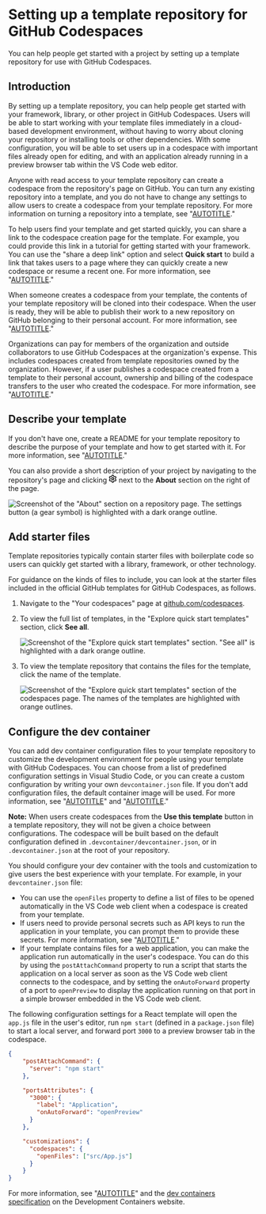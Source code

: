 # Setting up a template repository for GitHub Codespaces

You can help people get started with a project by setting up a template repository for use with GitHub Codespaces.

## Introduction

By setting up a template repository, you can help people get started with your framework, library, or other project in GitHub Codespaces. Users will be able to start working with your template files immediately in a cloud-based development environment, without having to worry about cloning your repository or installing tools or other dependencies. With some configuration, you will be able to set users up in a codespace with important files already open for editing, and with an application already running in a preview browser tab within the VS Code web editor.

Anyone with read access to your template repository can create a codespace from the repository's page on GitHub. You can turn any existing repository into a template, and you do not have to change any settings to allow users to create a codespace from your template repository. For more information on turning a repository into a template, see "[AUTOTITLE](/repositories/creating-and-managing-repositories/creating-a-template-repository)."

To help users find your template and get started quickly, you can share a link to the codespace creation page for the template. For example, you could provide this link in a tutorial for getting started with your framework. You can use the "share a deep link" option and select **Quick start** to build a link that takes users to a page where they can quickly create a new codespace or resume a recent one. For more information, see "[AUTOTITLE](/codespaces/setting-up-your-project-for-codespaces/setting-up-your-repository/facilitating-quick-creation-and-resumption-of-codespaces#creating-a-link-to-the-codespace-creation-page-for-your-repository)."

When someone creates a codespace from your template, the contents of your template repository will be cloned into their codespace. When the user is ready, they will be able to publish their work to a new repository on GitHub belonging to their personal account. For more information, see "[AUTOTITLE](/codespaces/developing-in-a-codespace/creating-a-codespace-from-a-template)."

Organizations can pay for members of the organization and outside collaborators to use GitHub Codespaces at the organization's expense. This includes codespaces created from template repositories owned by the organization. However, if a user publishes a codespace created from a template to their personal account, ownership and billing of the codespace transfers to the user who created the codespace. For more information, see "[AUTOTITLE](/billing/managing-billing-for-github-codespaces/about-billing-for-github-codespaces#how-billing-is-handled-for-github-codespaces-templates)."

## Describe your template

If you don't have one, create a README for your template repository to describe the purpose of your template and how to get started with it. For more information, see "[AUTOTITLE](/repositories/managing-your-repositorys-settings-and-features/customizing-your-repository/about-readmes)."

You can also provide a short description of your project by navigating to the repository's page and clicking **<svg version="1.1" width="16" height="16" viewBox="0 0 16 16" class="octicon octicon-gear" aria-label="Edit repository metadata" role="img"><path d="M8 0a8.2 8.2 0 0 1 .701.031C9.444.095 9.99.645 10.16 1.29l.288 1.107c.018.066.079.158.212.224.231.114.454.243.668.386.123.082.233.09.299.071l1.103-.303c.644-.176 1.392.021 1.82.63.27.385.506.792.704 1.218.315.675.111 1.422-.364 1.891l-.814.806c-.049.048-.098.147-.088.294.016.257.016.515 0 .772-.01.147.038.246.088.294l.814.806c.475.469.679 1.216.364 1.891a7.977 7.977 0 0 1-.704 1.217c-.428.61-1.176.807-1.82.63l-1.102-.302c-.067-.019-.177-.011-.3.071a5.909 5.909 0 0 1-.668.386c-.133.066-.194.158-.211.224l-.29 1.106c-.168.646-.715 1.196-1.458 1.26a8.006 8.006 0 0 1-1.402 0c-.743-.064-1.289-.614-1.458-1.26l-.289-1.106c-.018-.066-.079-.158-.212-.224a5.738 5.738 0 0 1-.668-.386c-.123-.082-.233-.09-.299-.071l-1.103.303c-.644.176-1.392-.021-1.82-.63a8.12 8.12 0 0 1-.704-1.218c-.315-.675-.111-1.422.363-1.891l.815-.806c.05-.048.098-.147.088-.294a6.214 6.214 0 0 1 0-.772c.01-.147-.038-.246-.088-.294l-.815-.806C.635 6.045.431 5.298.746 4.623a7.92 7.92 0 0 1 .704-1.217c.428-.61 1.176-.807 1.82-.63l1.102.302c.067.019.177.011.3-.071.214-.143.437-.272.668-.386.133-.066.194-.158.211-.224l.29-1.106C6.009.645 6.556.095 7.299.03 7.53.01 7.764 0 8 0Zm-.571 1.525c-.036.003-.108.036-.137.146l-.289 1.105c-.147.561-.549.967-.998 1.189-.173.086-.34.183-.5.29-.417.278-.97.423-1.529.27l-1.103-.303c-.109-.03-.175.016-.195.045-.22.312-.412.644-.573.99-.014.031-.021.11.059.19l.815.806c.411.406.562.957.53 1.456a4.709 4.709 0 0 0 0 .582c.032.499-.119 1.05-.53 1.456l-.815.806c-.081.08-.073.159-.059.19.162.346.353.677.573.989.02.03.085.076.195.046l1.102-.303c.56-.153 1.113-.008 1.53.27.161.107.328.204.501.29.447.222.85.629.997 1.189l.289 1.105c.029.109.101.143.137.146a6.6 6.6 0 0 0 1.142 0c.036-.003.108-.036.137-.146l.289-1.105c.147-.561.549-.967.998-1.189.173-.086.34-.183.5-.29.417-.278.97-.423 1.529-.27l1.103.303c.109.029.175-.016.195-.045.22-.313.411-.644.573-.99.014-.031.021-.11-.059-.19l-.815-.806c-.411-.406-.562-.957-.53-1.456a4.709 4.709 0 0 0 0-.582c-.032-.499.119-1.05.53-1.456l.815-.806c.081-.08.073-.159.059-.19a6.464 6.464 0 0 0-.573-.989c-.02-.03-.085-.076-.195-.046l-1.102.303c-.56.153-1.113.008-1.53-.27a4.44 4.44 0 0 0-.501-.29c-.447-.222-.85-.629-.997-1.189l-.289-1.105c-.029-.11-.101-.143-.137-.146a6.6 6.6 0 0 0-1.142 0ZM11 8a3 3 0 1 1-6 0 3 3 0 0 1 6 0ZM9.5 8a1.5 1.5 0 1 0-3.001.001A1.5 1.5 0 0 0 9.5 8Z"></path></svg>** next to the **About** section on the right of the page.

![Screenshot of the "About" section on a repository page. The settings button (a gear symbol) is highlighted with a dark orange outline.](/assets/images/help/codespaces/repository-settings-icon.png)

## Add starter files

Template repositories typically contain starter files with boilerplate code so users can quickly get started with a library, framework, or other technology.

For guidance on the kinds of files to include, you can look at the starter files included in the official GitHub templates for GitHub Codespaces, as follows.

1. Navigate to the "Your codespaces" page at [github.com/codespaces](https://github.com/codespaces).
1. To view the full list of templates, in the "Explore quick start templates" section, click **See all**.

   ![Screenshot of the "Explore quick start templates" section. "See all" is highlighted with a dark orange outline.](/assets/images/help/codespaces/codespace-templates-see-all.png)
1. To view the template repository that contains the files for the template, click the name of the template.

   ![Screenshot of the "Explore quick start templates" section of the codespaces page. The names of the templates are highlighted with orange outlines.](/assets/images/help/codespaces/react-template-name.png)

## Configure the dev container

You can add dev container configuration files to your template repository to customize the development environment for people using your template with GitHub Codespaces. You can choose from a list of predefined configuration settings in Visual Studio Code, or you can create a custom configuration by writing your own `devcontainer.json` file. If you don't add configuration files, the default container image will be used. For more information, see "[AUTOTITLE](/codespaces/setting-up-your-project-for-codespaces/adding-a-dev-container-configuration/introduction-to-dev-containers)" and "[AUTOTITLE](/codespaces/setting-up-your-project-for-codespaces/adding-a-dev-container-configuration)."

<div class="ghd-spotlight ghd-spotlight-note border rounded-1 my-3 p-3 f5 color-border-accent-emphasis color-bg-accent">

**Note:** When users create codespaces from the **Use this template** button in a template repository, they will not be given a choice between configurations. The codespace will be built based on the default configuration defined in `.devcontainer/devcontainer.json`, or in `.devcontainer.json` at the root of your repository.

</div>

You should configure your dev container with the tools and customization to give users the best experience with your template. For example, in your `devcontainer.json` file:
- You can use the `openFiles` property to define a list of files to be opened automatically in the VS Code web client when a codespace is created from your template.
- If users need to provide personal secrets such as API keys to run the application in your template, you can prompt them to provide these secrets. For more information, see "[AUTOTITLE](/codespaces/setting-up-your-project-for-codespaces/configuring-dev-containers/specifying-recommended-secrets-for-a-repository)."
- If your template contains files for a web application, you can make the application run automatically in the user's codespace. You can do this by using the `postAttachCommand` property to run a script that starts the application on a local server as soon as the VS Code web client connects to the codespace, and by setting the `onAutoForward` property of a port to `openPreview` to display the application running on that port in a simple browser embedded in the VS Code web client.

The following configuration settings for a React template will open the `app.js` file in the user's editor, run `npm start` (defined in a `package.json` file) to start a local server, and forward port `3000` to a preview browser tab in the codespace.

```json
{
    "postAttachCommand": {
      "server": "npm start"
    },

    "portsAttributes": {
      "3000": {
        "label": "Application",
        "onAutoForward": "openPreview"
      }
    },

    "customizations": {
      "codespaces": {
        "openFiles": ["src/App.js"]
      }
    }
}
```

For more information, see "[AUTOTITLE](/codespaces/setting-up-your-project-for-codespaces/configuring-dev-containers/automatically-opening-files-in-the-codespaces-for-a-repository)" and the [dev containers specification](https://containers.dev/implementors/json_reference/#general-properties) on the Development Containers website.
